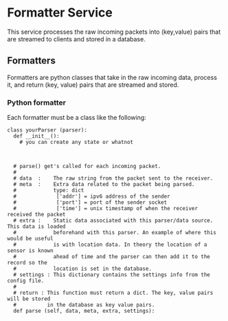 Formatter Service
=================

This service processes the raw incoming packets into (key,value) pairs that
are streamed to clients and stored in a database.


Formatters
----------

Formatters are python classes that take in the raw incoming
data, process it, and return (key, value) pairs that are streamed and stored.

### Python formatter

Each formatter must be a class like the following:

```
class yourParser (parser):
  def __init__():
    # you can create any state or whatnot



  # parse() get's called for each incoming packet.
  #
  # data  :    The raw string from the packet sent to the receiver.
  # meta  :    Extra data related to the packet being parsed.
  #            type: dict
  #             ['addr'] = ipv6 address of the sender
  #             ['port'] = port of the sender socket
  #             ['time'] = unix timestamp of when the receiver received the packet
  # extra :    Static data associated with this parser/data source. This data is loaded
  #            beforehand with this parser. An example of where this would be useful
  #            is with location data. In theory the location of a sensor is known
  #            ahead of time and the parser can then add it to the record so the
  #            location is set in the database.
  # settings : This dictionary contains the settings info from the config file.
  #
  # return : This function must return a dict. The key, value pairs will be stored
  #          in the database as key value pairs.
  def parse (self, data, meta, extra, settings):
```
